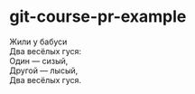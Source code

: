 # git-course-pr-example

Жили у бабуси  
Два весёлых гуся:  
Один — сизый,  
Другой — лысый,  
Два весёлых гуся.  
